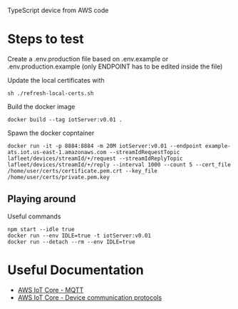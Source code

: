 TypeScript device from AWS code

# Steps to test

Create a .env.production file based on .env.example or .env.production.example (only ENDPOINT has to be edited inside the file)

Update the local certificates with
```
sh ./refresh-local-certs.sh
```

Build the docker image
```
docker build --tag iotServer:v0.01 .
```

Spawn the docker copntainer
```
docker run -it -p 8884:8884 -m 20M iotServer:v0.01 --endpoint example-ats.iot.us-east-1.amazonaws.com --streamIdRequestTopic lafleet/devices/streamId/+/request --streamIdReplyTopic lafleet/devices/streamId/+/reply --interval 1000 --count 5 --cert_file /home/user/certs/certificate.pem.crt --key_file /home/user/certs/private.pem.key
```

## Playing around

Useful commands
```
npm start --idle true
docker run --env IDLE=true -t iotServer:v0.01
docker run --detach --rm --env IDLE=true
```

# Useful Documentation

* [AWS IoT Core - MQTT](https://docs.aws.amazon.com/iot/latest/developerguide/mqtt.html)
* [AWS IoT Core - Device communication protocols](https://docs.aws.amazon.com/iot/latest/developerguide/protocols.html)
